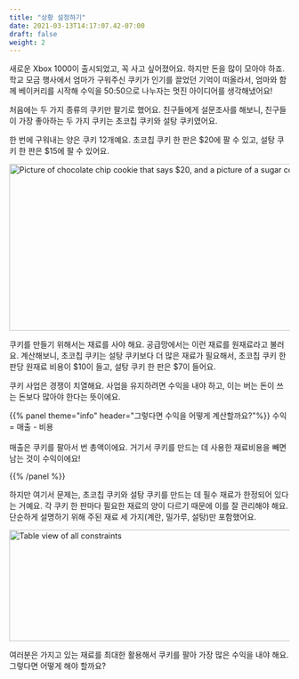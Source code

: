 ```yaml
---
title: "상황 설정하기"
date: 2021-03-13T14:17:07.42-07:00
draft: false
weight: 2
---
```


새로운 Xbox 1000이 출시되었고, 꼭 사고 싶어졌어요. 하지만 돈을 많이 모아야 하죠. 학교 모금 행사에서 엄마가 구워주신 쿠키가 인기를 끌었던 기억이 떠올라서, 엄마와 함께 베이커리를 시작해 수익을 50:50으로 나누자는 멋진 아이디어를 생각해냈어요!

처음에는 두 가지 종류의 쿠키만 팔기로 했어요. 친구들에게 설문조사를 해보니, 친구들이 가장 좋아하는 두 가지 쿠키는 초코칩 쿠키와 설탕 쿠키였어요.


한 번에 구워내는 양은 쿠키 12개예요. 초코칩 쿠키 한 판은 $20에 팔 수 있고, 설탕 쿠키 한 판은 $15에 팔 수 있어요.


<img src= ../img/cookie_price.jpg alt="Picture of chocolate chip cookie that says $20, and a picture of a sugar cookie that says $15" width="700" height="300">

쿠키를 만들기 위해서는 재료를 사야 해요. 공급망에서는 이런 재료를 원재료라고 불러요. 계산해보니, 초코칩 쿠키는 설탕 쿠키보다 더 많은 재료가 필요해서, 초코칩 쿠키 한 판당 원재료 비용이 $10이 들고, 설탕 쿠키 한 판은 $7이 들어요.


쿠키 사업은 경쟁이 치열해요. 사업을 유지하려면 수익을 내야 하고, 이는 버는 돈이 쓰는 돈보다 많아야 한다는 뜻이에요.


{{% panel theme="info" header="그렇다면 수익을 어떻게 계산할까요?"%}}
수익 = 매출 - 비용
<br /> <br />
매출은 쿠키를 팔아서 번 총액이에요. 거기서 쿠키를 만드는 데 사용한 재료비용을 빼면 남는 것이 수익이에요!



{{% /panel %}}

하지만 여기서 문제는, 초코칩 쿠키와 설탕 쿠키를 만드는 데 필수 재료가 한정되어 있다는 거예요. 각 쿠키 한 판마다 필요한 재료의 양이 다르기 때문에 이를 잘 관리해야 해요. 단순하게 설명하기 위해 주된 재료 세 가지(계란, 밀가루, 설탕)만 포함했어요.
 

<img src= ../img/constraints_chart.jpg alt="Table view of all constraints" width="750" height="200">


여러분은 가지고 있는 재료를 최대한 활용해서 쿠키를 팔아 가장 많은 수익을 내야 해요. 그렇다면 어떻게 해야 할까요?

